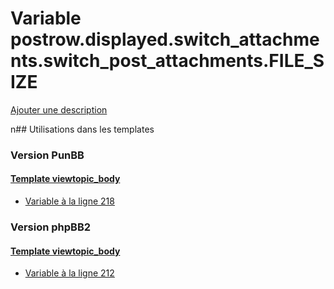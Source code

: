 # Variable postrow.displayed.switch_attachments.switch_post_attachments.FILE_SIZE
[Ajouter une description](https://fa-tvars.appspot.com/postrow.displayed.switch_attachments.switch_post_attachments.FILE_SIZE)

n## Utilisations dans les templates

### Version PunBB

#### [Template viewtopic_body](punbb/viewtopic_body.md)
* [Variable à la ligne 218](../punbb/viewtopic_body.tpl#L218)

### Version phpBB2

#### [Template viewtopic_body](subsilver/viewtopic_body.md)
* [Variable à la ligne 212](../subsilver/viewtopic_body.tpl#L212)